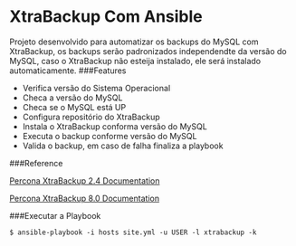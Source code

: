 # XtraBackup Com Ansible
Projeto desenvolvido para automatizar os backups do MySQL com XtraBackup, os backups serão padronizados independendte da versão do MySQL, caso o XtraBackup não esteija instalado, ele será instalado automaticamente.
###Features
- Verifica versão do Sistema Operacional
- Checa a versão do MySQL
- Checa se o  MySQL está UP
- Configura repositório do XtraBackup
- Instala o XtraBackup conforma versão do MySQL
- Executa o backup conforme versão do MySQL
- Valida o backup, em caso de falha finaliza a playbook



###Reference

[Percona XtraBackup 2.4 Documentation](https://www.percona.com/doc/percona-xtrabackup/2.4/backup_scenarios/full_backup.html#restoring-a-backup "Percona XtraBackup 2.4 Documentation")

[Percona XtraBackup 8.0 Documentation](https://www.percona.com/doc/percona-xtrabackup/8.0/index.html "Percona XtraBackup 8.0 Documentation")



###Executar a Playbook


`$ ansible-playbook -i hosts site.yml -u USER -l xtrabackup -k`
